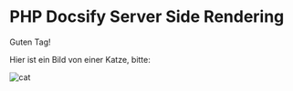 # PHP Docsify Server Side Rendering

Guten Tag!

Hier ist ein Bild von einer Katze, bitte:

![cat](/_media/kitty.jpeg)
